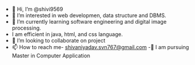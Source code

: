 - 👋 Hi, I’m @shivi9569
- 👀 I’m interested in web developmen, data structure and DBMS.
- 🌱 I’m currently learning software engineering and digital image processing.
- I am efficient in java, html, and css language.
- 💞️ I’m looking to collaborate on project 
- 📫 How to reach me- shivaniyadav.svn767@gmail.com
-🏫 I am pursuing Master in Computer Application

  
